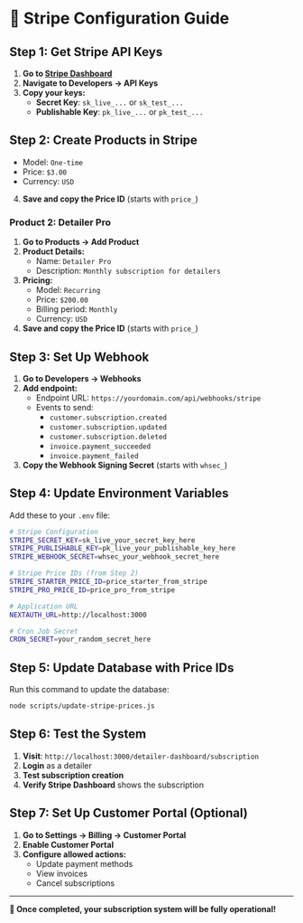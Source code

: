 # 🔧 Stripe Configuration Guide

## **Step 1: Get Stripe API Keys**

1. **Go to [Stripe Dashboard](https://dashboard.stripe.com)**
2. **Navigate to Developers → API Keys**
3. **Copy your keys:**
   - **Secret Key**: `sk_live_...` or `sk_test_...`
   - **Publishable Key**: `pk_live_...` or `pk_test_...`

## **Step 2: Create Products in Stripe**

<!-- Starter product discontinued -->
   - Model: `One-time`
   - Price: `$3.00`
   - Currency: `USD`
4. **Save and copy the Price ID** (starts with `price_`)

### **Product 2: Detailer Pro**
1. **Go to Products → Add Product**
2. **Product Details:**
   - Name: `Detailer Pro`
   - Description: `Monthly subscription for detailers`
3. **Pricing:**
   - Model: `Recurring`
   - Price: `$200.00`
   - Billing period: `Monthly`
   - Currency: `USD`
4. **Save and copy the Price ID** (starts with `price_`)

## **Step 3: Set Up Webhook**

1. **Go to Developers → Webhooks**
2. **Add endpoint:**
   - Endpoint URL: `https://yourdomain.com/api/webhooks/stripe`
   - Events to send:
     - `customer.subscription.created`
     - `customer.subscription.updated`
     - `customer.subscription.deleted`
     - `invoice.payment_succeeded`
     - `invoice.payment_failed`
3. **Copy the Webhook Signing Secret** (starts with `whsec_`)

## **Step 4: Update Environment Variables**

Add these to your `.env` file:

```bash
# Stripe Configuration
STRIPE_SECRET_KEY=sk_live_your_secret_key_here
STRIPE_PUBLISHABLE_KEY=pk_live_your_publishable_key_here
STRIPE_WEBHOOK_SECRET=whsec_your_webhook_secret_here

# Stripe Price IDs (from Step 2)
STRIPE_STARTER_PRICE_ID=price_starter_from_stripe
STRIPE_PRO_PRICE_ID=price_pro_from_stripe

# Application URL
NEXTAUTH_URL=http://localhost:3000

# Cron Job Secret
CRON_SECRET=your_random_secret_here
```

## **Step 5: Update Database with Price IDs**

Run this command to update the database:

```bash
node scripts/update-stripe-prices.js
```

## **Step 6: Test the System**

1. **Visit**: `http://localhost:3000/detailer-dashboard/subscription`
2. **Login** as a detailer
3. **Test subscription creation**
4. **Verify Stripe Dashboard** shows the subscription

## **Step 7: Set Up Customer Portal (Optional)**

1. **Go to Settings → Billing → Customer Portal**
2. **Enable Customer Portal**
3. **Configure allowed actions:**
   - Update payment methods
   - View invoices
   - Cancel subscriptions

---

**🎉 Once completed, your subscription system will be fully operational!**
